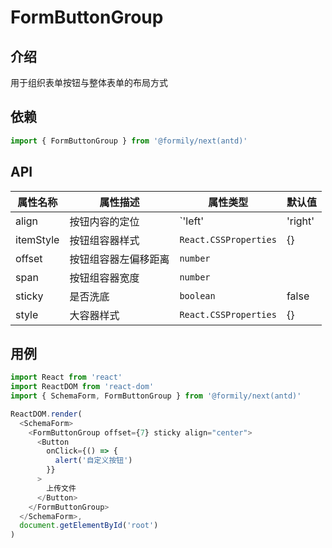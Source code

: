 # FormButtonGroup

## 介绍

用于组织表单按钮与整体表单的布局方式

## 依赖

```javascript
import { FormButtonGroup } from '@formily/next(antd)'
```

## API

| 属性名称 | 属性描述 | 属性类型 | 默认值 |
| ---- | ---- | ---- | --- |
| align | 按钮内容的定位 | `'left'|'right'|'start'|'end'|'top'|'bottom'|'center'` |  |
| itemStyle | 按钮组容器样式 | `React.CSSProperties` | {} |
| offset | 按钮组容器左偏移距离 | `number` |  |
| span | 按钮组容器宽度 | `number` |  |
| sticky | 是否洗底 | `boolean` | false |
| style | 大容器样式 | `React.CSSProperties` | {} |

## 用例

```javascript
import React from 'react'
import ReactDOM from 'react-dom'
import { SchemaForm, FormButtonGroup } from '@formily/next(antd)'

ReactDOM.render(
  <SchemaForm>
    <FormButtonGroup offset={7} sticky align="center">
      <Button
        onClick={() => {
          alert('自定义按钮')
        }}
      >
        上传文件
      </Button>
    </FormButtonGroup>
  </SchemaForm>,
  document.getElementById('root')
)
```
